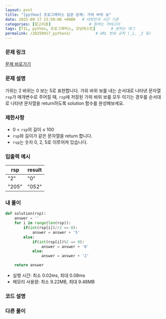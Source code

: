 ```yaml
---
layout: post
title: "[python] 프로그래머스 입문 문제: 가위 바위 보"
date: 2025-09-17 23:59:00 +0900   # 대한민국 시간 기준
categories: [알고리즘]                 # 원하는 카테고리
tags: [TIL, python, 프로그래머스, 코딩테스트]       # 원하는 태그
permalink: /20250917_python3/           # URL 번호 규칙 (_1, _2 등)
---
```


### 문제 링크

[문제 바로가기](https://school.programmers.co.kr/learn/courses/30/lessons/120839)

### 문제 설명

가위는 2 바위는 0 보는 5로 표현합니다. 가위 바위 보를 내는 순서대로 나타낸 문자열 `rsp`가 매개변수로 주어질 때, `rsp`에 저장된 가위 바위 보를 모두 이기는 경우를 순서대로 나타낸 문자열을 return하도록 solution 함수를 완성해보세요.



### 제한사항

- 0 < `rsp`의 길이 ≤ 100
- `rsp`와 길이가 같은 문자열을 return 합니다.
- `rsp`는 숫자 0, 2, 5로 이루어져 있습니다.



### 입출력 예시

| rsp  | result |
| --- | --- | 
| "2" | "0" |
| "205" | "052" |


### 내 풀이

```python
def solution(rsp):
    answer = ''
    for i in range(len(rsp)):
        if(int(rsp[i])//2 == 0):
            answer = answer + '5'
        else:
            if(int(rsp[i])%2 == 0):
                answer = answer + '0'
            else:
                answer = answer + '2'

    return answer
```

- 실행 시간: 최소 0.02ms, 최대 0.08ms
- 메모리 사용량: 최소 9.22MB, 최대 9.48MB

### 코드 설명





### 다른 풀이